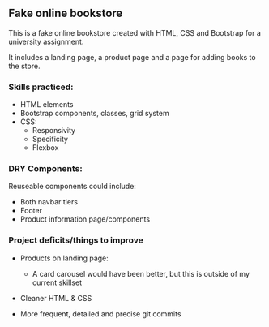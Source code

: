 ## Fake online bookstore

This is a fake online bookstore created with HTML, CSS and Bootstrap for a university assignment.

It includes a landing page, a product page and a page for adding books to the store.

### Skills practiced:

- HTML elements
- Bootstrap components, classes, grid system
- CSS:
  - Responsivity
  - Specificity
  - Flexbox

### DRY Components:

Reuseable components could include:

- Both navbar tiers
- Footer
- Product information page/components

### Project deficits/things to improve

- Products on landing page:

  - A card carousel would have been better, but this is outside of my current skillset

- Cleaner HTML & CSS

- More frequent, detailed and precise git commits
